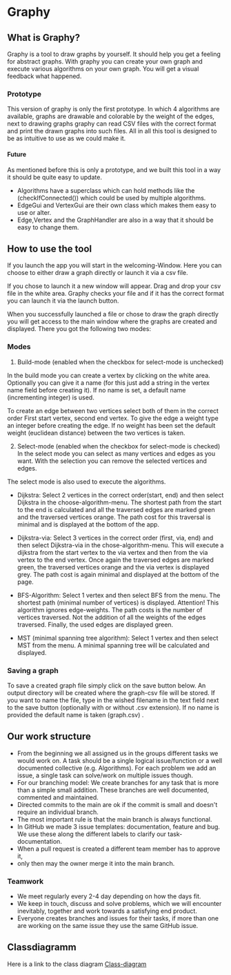 # Graphy

## What is Graphy?

Graphy is a tool to draw graphs by yourself. It should help you get a feeling for abstract graphs. 
With graphy you can create your own graph and execute various algorithms on your own graph. You will get a visual 
feedback what happened.

### Prototype

This version of graphy is only the first prototype. In which 4 algorithms are available, graphs are drawable
and colorable by the weight of the edges, next to drawing graphs graphy can read CSV files with the correct 
format and print the drawn graphs into such files. 
All in all this tool is designed to be as intuitive to use as we could make it.

#### Future
As mentioned before this is only a prototype, and we built this tool in a way it should be quite easy to update.
- Algorithms have a superclass which can hold methods like the (checkIfConnected())
which could be used by multiple algorithms.
- EdgeGui and VertexGui are their own class which makes them easy to use or alter.
- Edge,Vertex and the GraphHandler are also in a way that it should be easy to change them.


## How to use the tool
If you launch the app you will start in the welcoming-Window. Here you can choose to either draw a graph directly
or launch it via a csv file. 

If you chose to launch it a new window will appear. Drag and drop your csv file in the white area.
Graphy checks your file and if it has the correct format you can launch it via the launch button.

When you successfully launched a file or chose to draw the graph directly you will get access to the main window where
the graphs are created and displayed. There you got the following two modes: 

### Modes

1. Build-mode (enabled when the checkbox for select-mode is unchecked)

In the build mode you can create a vertex by clicking on the white area. 
Optionally you can give it a name (for this just add a string in the vertex
name field before creating it). If no name is set, a default name 
(incrementing integer) is used. 

To create an edge between two vertices select both of them in the correct order
First start vertex, second end vertex. To give the edge a weight type an integer
before creating the edge. If no weight has been set the default weight 
(euclidean distance) between the two vertices is taken. 

2. Select-mode (enabled when the checkbox for select-mode is checked)
In the select mode you can select as many vertices and edges as you want. With the selection you can
remove the selected vertices and edges.

The select mode is also used to execute the algorithms.

- Dijkstra: Select 2 vertices in the correct order(start, end) and then select Dijkstra in the 
choose-algorithm-menu. The shortest path from the start to the end is calculated and all the traversed edges are marked 
green and the traversed vertices orange. 
The path cost for this traversal is minimal and is displayed at the bottom of the app.

- Dijkstra-via: Select 3 vertices in the correct order (first, via, end) and then select Dijkstra-via in the
chose-algorithm-menu. This will execute a dijkstra from the start vertex to 
the via vertex and then from the via vertex to the end vertex. Once again the traversed edges are marked green, 
the traversed vertices orange and the via vertex is displayed grey. The path cost is again minimal and displayed at the 
bottom of the page.

- BFS-Algorithm: Select 1 vertex and then select BFS from the menu. The shortest path (minimal number of 
vertices) is displayed. Attention! This algorithm ignores edge-weights. The path costs is the number of vertices
traversed. Not the addition of all the weights of the edges traversed. Finally, the used edges are displayed green.

- MST (minimal spanning tree algorithm): Select 1 vertex and then select MST from the menu. A minimal spanning tree
will be calculated and displayed. 

### Saving a graph

To save a created graph file simply click on the save button below. An output directory will be 
created where the graph-csv file will be stored. If you want to name the file, type in the wished
filename in the text field next to the save button (optionally with or without .csv extension). 
If no name is provided the default name is taken (graph.csv) .


## Our work structure

- From the beginning we all assigned us in the groups different tasks we would work on. 
A task should be a single logical issue/function or a well documented collective (e.g. Algorithms).
For each problem we add an issue, a single task can solve/work on multiple issues though.
- For our branching model: We create branches for any task that is more than a simple small addition.
These branches are well documented, commented and maintained.
- Directed commits to the main are ok if the commit is small and doesn't require an individual branch. 
- The most important rule is that the main branch is always functional. 
- In GitHub we made 3 issue templates: documentation, feature and bug. We use these along the different labels
to clarify our task-documentation.
- When a pull request is created a different team member has to approve it, 
- only then may the owner merge it into the main branch.

### Teamwork

- We meet regularly every 2-4 day depending on how the days fit.
- We keep in touch, discuss and solve problems, which we will encounter inevitably, together
and work towards a satisfying end product.
- Everyone creates branches and issues for their tasks, 
if more than one are working on the same issue they use the same GitHub issue.




## Classdiagramm

Here is a link to the class diagram [Class-diagram](C:\Users\Nicolas\Documents\GitHub\Team6-The_Bacon_magicians-Projekt2-Graphy\Class-Diagramm.png)
